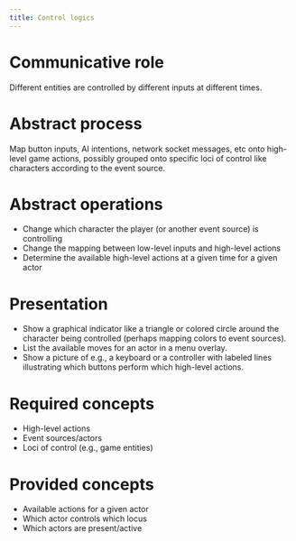 ```yaml
---
title: Control logics 
---
```


# Communicative role

Different entities are controlled by different inputs at different times.

# Abstract process

Map button inputs, AI intentions, network socket messages, etc onto high-level game actions, possibly grouped onto specific loci of control like characters according to the event source.

# Abstract operations

* Change which character the player (or another event source) is controlling
* Change the mapping between low-level inputs and high-level actions
* Determine the available high-level actions at a given time for a given actor

# Presentation

* Show a graphical indicator like a triangle or colored circle around the character being controlled (perhaps mapping colors to event sources).
* List the available moves for an actor in a menu overlay.
* Show a picture of e.g., a keyboard or a controller with labeled lines illustrating which buttons perform which high-level actions.

# Required concepts

* High-level actions
* Event sources/actors
* Loci of control (e.g., game entities)

# Provided concepts

* Available actions for a given actor
* Which actor controls which locus
* Which actors are present/active
